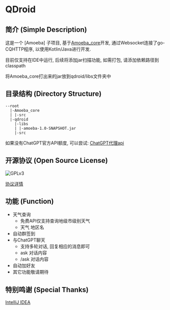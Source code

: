 # QDroid

## 简介 (Simple Description)

这是一个 [Amoeba] 子项目, 基于[Amoeba_core](https://github.com/Lu7fer/Amoeba_core)开发,
通过Websocket连接了go-CQHTTP程序, 以使用Kotlin/Java进行开发.

目前仅支持在IDE中运行, 后续将添加jar扫描功能, 如需打包, 请添加依赖路径到classpath

将Amoeba_core打出来的jar放到qdroid/libs文件夹中

## 目录结构 (Directory Structure)

```
--root
  |-Amoeba_core
  | |-src
  |-qdroid
    |-libs
    | |-amoeba-1.0-SNAPSHOT.jar
    |-src
```

如果没有ChatGPT官方API额度, 可以尝试:
[ChatGPT代理api](https://api2d.com/r/189820)

## 开源协议 (Open Source License)

![GPLv3](https://www.gnu.org/graphics/gplv3-or-later.svg)

[协议详情](https://www.gnu.org/licenses/gpl-3.0.txt)

## 功能 (Function)

- 天气查询
  - 免费API仅支持查询地级市级别天气
  - 天气 地区名
- 自动群签到
- 与ChatGPT聊天
  - 支持多轮对话, 回复相应的消息即可
  - ask 对话内容
  - /ask 对话内容
- 自动加好友
- 其它功能敬请期待

## 特别鸣谢 (Special Thanks)

[IntelliJ IDEA](https://www.jetbrains.com/idea/)